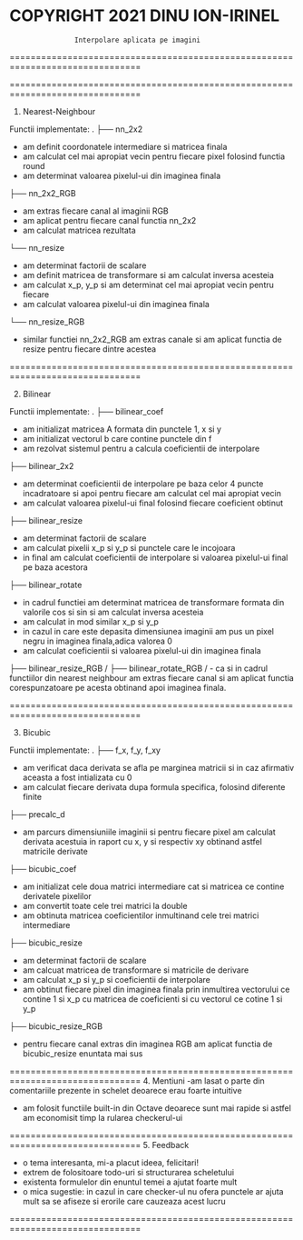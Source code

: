 COPYRIGHT 2021 DINU ION-IRINEL
===============================================================================

                    Interpolare aplicata pe imagini

===============================================================================


===============================================================================

1. Nearest-Neighbour

Functii implementate:
.
├── nn_2x2
- am definit coordonatele intermediare si matricea finala 
- am calculat cel mai apropiat vecin pentru fiecare pixel folosind functia round
- am determinat valoarea pixelul-ui din imaginea finala

├── nn_2x2_RGB
- am extras fiecare canal al imaginii RGB
- am aplicat pentru fiecare canal functia nn_2x2
- am calculat matricea rezultata

└── nn_resize 
- am determinat factorii de scalare
- am definit matricea de transformare si am calculat inversa acesteia
- am calculat x_p, y_p si am determinat cel mai apropiat vecin pentru fiecare
- am calculat valoarea pixelul-ui din imaginea finala

└── nn_resize_RGB
- similar functiei nn_2x2_RGB am extras canale si am aplicat functia de
resize pentru fiecare dintre acestea

===============================================================================

2. Bilinear

Functii implementate:
.
├── bilinear_coef
- am initializat matricea A formata din punctele 1, x si y
- am initializat vectorul b care contine punctele din f
- am rezolvat sistemul pentru a calcula coeficientii de interpolare

├── bilinear_2x2
- am determinat coeficientii de interpolare pe baza celor 4 puncte 
incadratoare si apoi pentru fiecare am calculat cel mai apropiat vecin
- am calculat valoarea pixelul-ui final folosind fiecare coeficient obtinut

├── bilinear_resize
- am determinat factorii de scalare
- am calculat pixelii x_p si y_p si punctele care le incojoara
- in final am calculat coeficientii de interpolare si valoarea pixelul-ui 
final pe baza acestora

├── bilinear_rotate
- in cadrul functiei am determinat matricea de transformare formata din 
valorile cos si sin si am calculat inversa acesteia
- am calculat in mod similar x_p si y_p
- in cazul in care este depasita dimensiunea imaginii am pus un pixel 
negru in imaginea finala,adica valorea 0
- am calculat coeficientii si valoarea pixelul-ui din imaginea finala

├── bilinear_resize_RGB / ├── bilinear_rotate_RGB / - ca si in cadrul 
functiilor din nearest neighbour am extras fiecare canal si am aplicat
functia corespunzatoare pe acesta obtinand apoi imaginea finala.

===============================================================================

3. Bicubic

Functii implementate:
.
├── f_x, f_y, f_xy
- am verificat daca derivata se afla pe marginea matricii si in caz afirmativ
aceasta a fost intializata cu 0
- am calculat fiecare derivata dupa formula specifica, folosind diferente finite

├── precalc_d
- am parcurs dimensiuniile imaginii si pentru fiecare pixel am calculat
derivata acestuia in raport cu x, y si respectiv xy obtinand astfel 
matricile derivate

├── bicubic_coef
- am initializat cele doua matrici intermediare cat si matricea ce contine
derivatele pixelilor
- am convertit toate cele trei matrici la double
- am obtinuta matricea coeficientilor inmultinand cele trei matrici intermediare

├── bicubic_resize
- am determinat factorii de scalare
- am calcuat matricea de transformare si matricile de derivare
- am calculat x_p si y_p si coeficientii de interpolare
- am obtinut fiecare pixel din imaginea finala prin inmultirea vectorului 
ce contine 1 si x_p cu matricea de coeficienti si cu vectorul ce cotine 1 si y_p

├── bicubic_resize_RGB 
- pentru fiecare canal extras din imaginea RGB am aplicat functia de  
bicubic_resize enuntata mai sus

===============================================================================
4. Mentiuni
-am lasat o parte din comentariile prezente in schelet deoarece erau
foarte intuitive
- am folosit functiile built-in din Octave deoarece sunt mai rapide si astfel
am economisit timp la rularea checkerul-ui

===============================================================================
5. Feedback
- o tema interesanta, mi-a placut ideea, felicitari!
- extrem de folositoare todo-uri si structurarea scheletului
- existenta formulelor din enuntul temei a ajutat foarte mult
- o mica sugestie: in cazul in care checker-ul nu ofera punctele ar ajuta
mult sa se afiseze si erorile care cauzeaza acest lucru

===============================================================================
